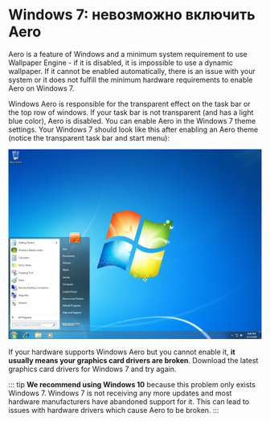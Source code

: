 # Windows 7: невозможно включить Aero

Aero is a feature of Windows and a minimum system requirement to use Wallpaper Engine - if it is disabled, it is impossible to use a dynamic wallpaper. If it cannot be enabled automatically, there is an issue with your system or it does not fulfill the minimum hardware requirements to enable Aero on Windows 7.

Windows Aero is responsible for the transparent effect on the task bar or the top row of windows. If your task bar is not transparent (and has a light blue color), Aero is disabled. You can enable Aero in the Windows 7 theme settings. Your Windows 7 should look like this after enabling an Aero theme (notice the transparent task bar and start menu):

![Windows 7 with Aero](./w7.png)

If your hardware supports Windows Aero but you cannot enable it, **it usually means your graphics card drivers are broken**. Download the latest graphics card drivers for Windows 7 and try again.

::: tip **We recommend using Windows 10** because this problem only exists Windows 7. Windows 7 is not receiving any more updates and most hardware manufacturers have abandoned support for it. This can lead to issues with hardware drivers which cause Aero to be broken. :::

